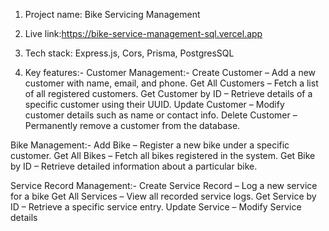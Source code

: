 1. Project name: Bike Servicing Management
2. Live link:https://bike-service-management-sql.vercel.app
3. Tech stack: Express.js, Cors, Prisma, PostgresSQL


4. Key features:-
Customer Management:-
Create Customer – Add a new customer with name, email, and phone.
Get All Customers – Fetch a list of all registered customers.
Get Customer by ID – Retrieve details of a specific customer using their UUID.
Update Customer – Modify customer details such as name or contact info.
Delete Customer – Permanently remove a customer from the database.

Bike Management:-
Add Bike – Register a new bike under a specific customer.
Get All Bikes – Fetch all bikes registered in the system.
Get Bike by ID – Retrieve detailed information about a particular bike.

Service Record Management:-
Create Service Record – Log a new service for a bike
Get All Services – View all recorded service logs.
Get Service by ID – Retrieve a specific service entry.
Update Service – Modify Service details
